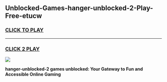 
## Unblocked-Games-hanger-unblocked-2-Play-Free-etucw
<h3>
<a href="https://premium76.site?title=hanger-unblocked-2&ref=19M">CLICK TO PLAY</a></h3>
<hr>

<h3>
<a href="https://premium76.site?title=hanger-unblocked-2&ref=19M">CLICK 2 PLAY</a>
  
</h3>

<a href="https://premium76.site?title=hanger-unblocked-2&ref=19M"><img src="https://clearcache.store/games.png"></a>


**hanger-unblocked-2 games unblocked: Your Gateway to Fun and Accessible Online Gaming**
